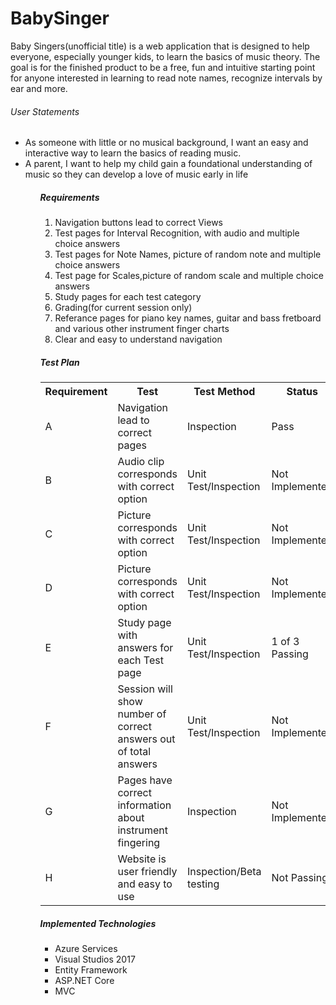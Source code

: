 # BabySinger
<p>Baby Singers(unofficial title) is a web application that is designed to help everyone, especially younger kids, to learn the basics of music theory. The goal is for the finished product to be a free, fun and intuitive starting point for anyone interested in learning to read note names, recognize intervals by ear and more.</p>
          <h6>User Statements</h6>
 <ul>
      <li>As someone with little or no musical background, I want an easy and interactive way to learn the basics of reading music.</li>
 <li>A parent, I want to help my child gain a foundational understanding of music so they can develop a love of music early in life</li>
 <ul>
<h5>Requirements</h5>
 <ol>
   <li>Navigation buttons lead to correct Views</li>
   <li>Test pages for Interval Recognition, with audio and multiple choice answers</li>
   <li>Test pages for Note Names, picture of random note and multiple choice answers</li>
   <li>Test page for Scales,picture of random scale and multiple choice answers</li>
   <li>Study pages for each test category</li>
   <li>Grading(for current session only)</li>
   <li>Referance pages for piano key names, guitar and bass fretboard and various other instrument finger charts</li>
   <li>Clear and easy to understand navigation</li>
 </ol>
     <h5>Test Plan</h5>
     <table>
      <tr>
        <th>Requirement</th>
        <th>Test</th>
        <th>Test Method</th>
        <th>Status</th>
      </tr>
      <tr>
        <td>A</td>
        <td>Navigation lead to correct pages</td>
        <td>Inspection</td>
        <td>Pass</td>
      </tr>
      <tr>
        <td>B</td>
        <td>Audio clip corresponds with correct option</td>
        <td>Unit Test/Inspection</td>
        <td>Not Implemented</td>
      </tr>
       <tr>
        <td>C</td>
        <td>Picture corresponds with correct option</td>
        <td>Unit Test/Inspection</td>
        <td>Not Implemented</td>
      </tr>
       <tr>
        <td>D</td>
        <td>Picture corresponds with correct option</td>
        <td>Unit Test/Inspection</td>
        <td>Not Implemented</td>
      </tr>
       <tr>
        <td>E</td>
        <td>Study page with answers for each Test page</td>
        <td>Unit Test/Inspection</td>
        <td>1 of 3 Passing</td>
      </tr>
       <tr>
        <td>F</td>
        <td>Session will show number of correct answers out of total answers</td>
        <td>Unit Test/Inspection</td>
        <td>Not Implemented</td>
      </tr>
       <tr>
        <td>G</td>
        <td>Pages have correct information about instrument fingering</td>
        <td>Inspection</td>
        <td>Not Implemented</td>
      </tr>
       <tr>
        <td>H</td>
        <td>Website is user friendly and easy to use</td>
        <td>Inspection/Beta testing</td>
        <td>Not Passing</td>
      </tr>
    </table>
     <h5>Implemented Technologies</h5>
     <ul>
       <li>Azure Services</li>
       <li>Visual Studios 2017</li>
       <li>Entity Framework</li>
       <li>ASP.NET Core</li>
       <li>MVC</li>
     </ui>


